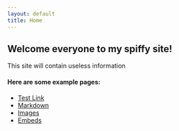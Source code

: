 ```yaml
---
layout: default
title: Home
---
```


## Welcome everyone to my spiffy site!
This site will contain useless information

#### Here are some example pages:
- [Test Link]([http://fillerama.io/](https://trello.com/b/Qx3KNUyq/reagent-ion-switching-paper))
- [Markdown](02-markdown-examples)
- [Images](03-images-examples)
- [Embeds](04-embeds-examples)
